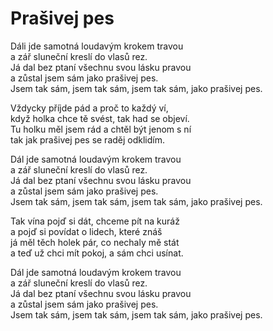 # Prašivej pes

Dáli jde samotná loudavým krokem travou  
a zář sluneční kreslí do vlasů rez.  
Já dal bez ptaní všechnu svou lásku pravou  
a zůstal jsem sám jako prašivej pes.  
Jsem tak sám, jsem tak sám, jsem tak sám, jako prašivej pes.

Vždycky příjde pád a proč to každý ví,  
když holka chce tě svést, tak had se objeví.   
Tu holku měl jsem rád a chtěl být jenom s ní  
tak jak prašivej pes se raděj odklidím.  

Dál jde samotná loudavým krokem travou  
a zář sluneční kreslí do vlasů rez.  
Já dal bez ptaní všechnu svou lásku pravou  
a zůstal jsem sám jako prašivej pes.  
Jsem tak sám, jsem tak sám, jsem tak sám, jako prašivej pes.  

Tak vína pojď si dát, chceme pít na kuráž  
a pojď si povídat o lidech, které znáš  
já měl těch holek pár, co nechaly mě stát  
a teď už chci mít pokoj, a sám chci usínat.   

Dál jde samotná loudavým krokem travou  
a zář sluneční kreslí do vlasů rez.  
Já dal bez ptaní všechnu svou lásku pravou  
a zůstal jsem sám jako prašivej pes.  
Jsem tak sám, jsem tak sám, jsem tak sám, jako prašivej pes.
